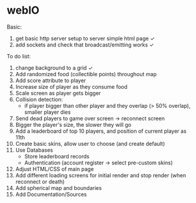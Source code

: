 # webIO

Basic:

1. get basic http server setup to server simple html page ✓
2. add sockets and check that broadcast/emitting works ✓

To do list:

1. change background to a grid ✓
2. Add randomized food (collectible points) throughout map
3. Add score attribute to player
4. Increase size of player as they consume food
5. Scale screen as player gets bigger
6. Collision detection:
   - if player bigger than other player and they overlap (> 50% overlap),
     smaller player dies
7. Send dead players to game over screen -> reconnect screen
8. Bigger the player's size, the slower they will go
9. Add a leaderboard of top 10 players, and position of current player as 11th
10. Create basic skins, allow user to choose (and create default)
11. Use Databases
    - Store leaderboard records
    - Authentication (account register -> select pre-custom skins)
12. Adjust HTML/CSS of main page
13. Add different loading screens for initial render and stop render (when reconnect or death)
14. Add spherical map and boundaries
15. Add Documentation/Sources
